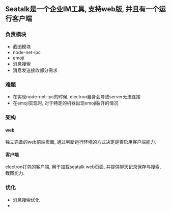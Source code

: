 ## Seatalk是一个企业IM工具, 支持web版, 并且有一个运行客户端
### 负责模块
* 截图模块
* node-net-ipc
* emoji
* 消息搜索
* 消息发送接收部分需求

### 难题
* 在实现node-net-ipc的时候, electron自身会导致server无法连接
* 在emoji实现时, 对于特定的机器出现emoji裂开的情况

### 架构
#### web
独立完备的web前端页面, 通过判断运行环境的方式决定是否启用客户端能力.

#### 客户端
electron打包的客户端, 用于加载seatalk web页面, 并提供聊天记录保存与搜索, 截图能力.

### 优化
* 消息搜索优化
* 